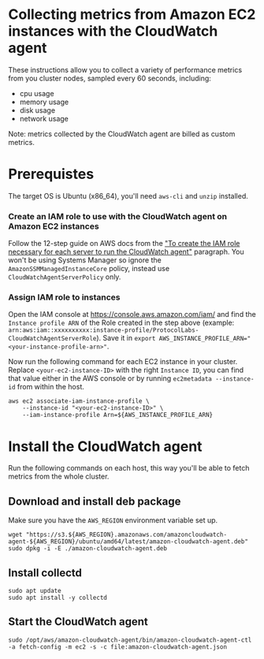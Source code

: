# Collecting metrics from Amazon EC2 instances with the CloudWatch agent

These instructions allow you to collect a variety of performance metrics from you cluster nodes, sampled every 60 seconds, including:

- cpu usage
- memory usage
- disk usage
- network usage

Note: metrics collected by the CloudWatch agent are billed as custom metrics.


# Prerequistes

The target OS is Ubuntu (x86_64), you'll need `aws-cli` and `unzip` installed. 

### Create an IAM role to use with the CloudWatch agent on Amazon EC2 instances

Follow the 12-step guide on AWS docs from the ["To create the IAM role necessary for each server to run the CloudWatch agent"](https://docs.aws.amazon.com/AmazonCloudWatch/latest/monitoring/create-iam-roles-for-cloudwatch-agent.html#create-iam-roles-for-cloudwatch-agent-roles) paragraph.
You won't be using Systems Manager so ignore the `AmazonSSMManagedInstanceCore` policy, instead use `CloudWatchAgentServerPolicy` only.


### Assign IAM role to instances

Open the IAM console at https://console.aws.amazon.com/iam/ and find the `Instance profile ARN` of the Role created in the step above (example: `arn:aws:iam::xxxxxxxxxx:instance-profile/ProtocolLabs-CloudWatchAgentServerRole`).
Save it in `export AWS_INSTANCE_PROFILE_ARN="<your-instance-profile-arn>"`.

Now run the following command for each EC2 instance in your cluster.
Replace `<your-ec2-instance-ID>` with the right `Instance ID`, you can find that value either in the AWS console or by running `ec2metadata --instance-id` from within the host.

```
aws ec2 associate-iam-instance-profile \
    --instance-id "<your-ec2-instance-ID>" \
    --iam-instance-profile Arn=${AWS_INSTANCE_PROFILE_ARN}
```

# Install the CloudWatch agent

Run the following commands on each host, this way you'll be able to fetch metrics from the whole cluster.

## Download and install deb package

Make sure you have the `AWS_REGION` environment variable set up.

```
wget "https://s3.${AWS_REGION}.amazonaws.com/amazoncloudwatch-agent-${AWS_REGION}/ubuntu/amd64/latest/amazon-cloudwatch-agent.deb"
sudo dpkg -i -E ./amazon-cloudwatch-agent.deb
```

## Install collectd

```
sudo apt update
sudo apt install -y collectd
```

## Start the CloudWatch agent

```
sudo /opt/aws/amazon-cloudwatch-agent/bin/amazon-cloudwatch-agent-ctl -a fetch-config -m ec2 -s -c file:amazon-cloudwatch-agent.json
```

<!-- ## Get metrics


aws cloudwatch list-metrics --namespace "CWAgent"


start_time=$(date -v-1d '+%Y-%m-%dT%H:%M:%S')
now=$(date '+%Y-%m-%dT%H:%M:%S')

aws --output json cloudwatch get-metric-statistics --namespace CWAgent \
    --metric-name cpu_usage_system --statistics Average  --period 3600 \
    --start-time $start_time --end-time $now -->
